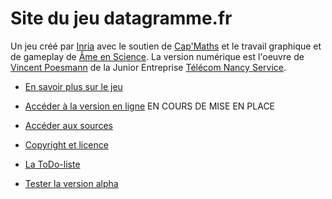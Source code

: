 # Site du jeu datagramme.fr

Un jeu créé par [Inria](http://www.inria.fr) avec le soutien de [Cap'Maths](http://www.capmaths.fr/) et le travail graphique et de gameplay de [Âme en Science](http://www.ame-en-science.fr/?p=510). La version numérique est l'oeuvre de [Vincent Poesmann](mailto:vincent.poesmann@telecomnancy.net) de la Junior Entreprise [Télécom Nancy Service](http://tnservices.fr).

* [En savoir plus sur le jeu](https://site.inria.fr/pixees/?p=534)
* [Accéder à la version en ligne](http://inriamecsci.github.io/datagramme) EN COURS DE MISE EN PLACE
* [Accéder aux sources](https://github.com/InriaMecsci/datagramme)
* [Copyright et licence](http://inriamecsci.github.io/datagramme/licence.html)

* [La ToDo-liste](https://github.com/InriaMecsci/datagramme/blob/master/tobedone.md)
* [Tester la version alpha](http://inriamecsci.github.io/datagramme/src/index.html)
